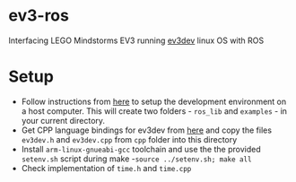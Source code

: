 ev3-ros
=======

Interfacing LEGO Mindstorms EV3 running [ev3dev](https://github.com/ev3dev/ev3dev) linux OS with ROS

Setup
=====
- Follow instructions from [here](http://wiki.ros.org/rosserial_embeddedlinux/GenericInstall) to setup the development environment on a host computer. This will create two folders - `ros_lib` and `examples` - in your current directory.
- Get CPP language bindings for ev3dev from [here](https://github.com/ev3dev/ev3dev-lang) and copy the files `ev3dev.h` and `ev3dev.cpp` from `cpp` folder into this directory
- Install `arm-linux-gnueabi-gcc` toolchain and use the the provided `setenv.sh` script during make
-`source ../setenv.sh; make all`
- Check implementation of `time.h` and `time.cpp`